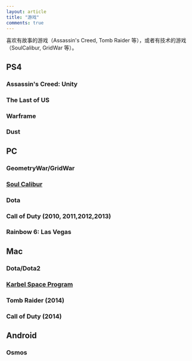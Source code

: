 ```yaml
---
layout: article
title: "游戏"
comments: true
---
```


喜欢有故事的游戏（Assassin's Creed, Tomb Raider 等），或者有技术的游戏（SoulCalibur, GridWar 等）。




## PS4

### Assassin's Creed: Unity
### The Last of US
### Warframe
### Dust


## PC

### GeometryWar/GridWar
### [Soul Calibur](soulCalibur.html)
### Dota
### Call of Duty (2010, 2011,2012,2013)
### Rainbow 6: Las Vegas


## Mac

### Dota/Dota2
### [Karbel Space Program](../ksp/)
### Tomb Raider (2014)
### Call of Duty (2014)

## Android

### Osmos

